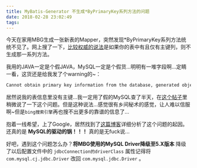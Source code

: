 ```yaml
---
title: MyBatis-Generator 不生成*ByPrimaryKey系列方法的问题
date: 2018-02-28 23:02:49
tags:
---
```


今天在家用MBG生成一张新表的Mapper，突然发现*ByPrimaryKey系列方法统统不见了。<!-- more -->网上搜了一下，[比较权威的说法](http://mybatis-user.963551.n3.nabble.com/Select-By-Primary-Key-Mapper-Method-Not-Generated-for-Join-Table-td4029422.html)是如果你的表中有且仅有主键列，则不生成那一系列方法。

我用的JAVA一定是个假JAVA，MySQL一定是个假货...明明有一堆字段啊...定睛一看，这货还是给我发了个warning的~：

```bash
Cannot obtain primary key information from the database, generated objects may be incomplete
```

居然说我的表信息里没有主键...我一定用了假的MySQL查了半天，在[这个帖子](http://blog.csdn.net/angel_xiaa/article/details/52474022)里稍微说了一下这个问题。但是这种说法...感觉很有乡间秘术的感觉，让人难以信服啊~但是`bing搜索引擎`再也搜不出更多的靠谱的信息了...

抱着一线希望，上了Google，居然找到了[这篇博客](https://www.kunzhao.org/blog/2017/07/23/mybatis/)详细分析了这个问题的起因。还真的是 **MySQL的驱动的锅！！！** 真的是无fuck说...

好吧，遇到这个问题怎么办？**将MBG使用的MySQL Driver降级至5.X版本** 降级了以后配置文件中的 `jdbcConnection的driverClass` 属性记得将 `com.mysql.cj.jdbc.Driver` 改回 `com.mysql.jdbc.Driver` 。